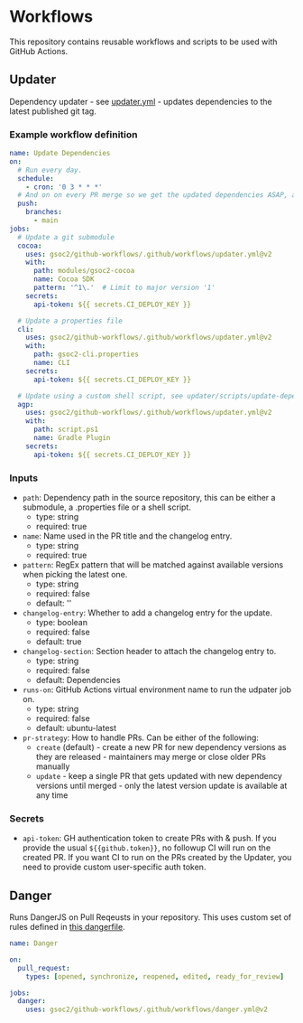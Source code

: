 # Workflows

This repository contains reusable workflows and scripts to be used with GitHub Actions.

## Updater

Dependency updater - see [updater.yml](.github/workflows/updater.yml) - updates dependencies to the latest published git tag.

### Example workflow definition

```yaml
name: Update Dependencies
on:
  # Run every day.
  schedule:
    - cron: '0 3 * * *'
  # And on on every PR merge so we get the updated dependencies ASAP, and to make sure the changelog doesn't conflict.
  push:
    branches:
      - main
jobs:
  # Update a git submodule
  cocoa:
    uses: gsoc2/github-workflows/.github/workflows/updater.yml@v2
    with:
      path: modules/gsoc2-cocoa
      name: Cocoa SDK
      pattern: '^1\.'  # Limit to major version '1'
    secrets:
      api-token: ${{ secrets.CI_DEPLOY_KEY }}

  # Update a properties file
  cli:
    uses: gsoc2/github-workflows/.github/workflows/updater.yml@v2
    with:
      path: gsoc2-cli.properties
      name: CLI
    secrets:
      api-token: ${{ secrets.CI_DEPLOY_KEY }}

  # Update using a custom shell script, see updater/scripts/update-dependency.ps1 for the required arguments
  agp:
    uses: gsoc2/github-workflows/.github/workflows/updater.yml@v2
    with:
      path: script.ps1
      name: Gradle Plugin
    secrets:
      api-token: ${{ secrets.CI_DEPLOY_KEY }}
```

### Inputs

* `path`: Dependency path in the source repository, this can be either a submodule, a .properties file or a shell script.
  * type: string
  * required: true
* `name`: Name used in the PR title and the changelog entry.
  * type: string
  * required: true
* `pattern`: RegEx pattern that will be matched against available versions when picking the latest one.
  * type: string
  * required: false
  * default: ''
* `changelog-entry`: Whether to add a changelog entry for the update.
  * type: boolean
  * required: false
  * default: true
* `changelog-section`: Section header to attach the changelog entry to.
  * type: string
  * required: false
  * default: Dependencies
* `runs-on`: GitHub Actions virtual environment name to run the udpater job on.
  * type: string
  * required: false
  * default: ubuntu-latest
* `pr-strategy`: How to handle PRs.
  Can be either of the following:
  * `create` (default) - create a new PR for new dependency versions as they are released - maintainers may merge or close older PRs manually
  * `update` - keep a single PR that gets updated with new dependency versions until merged - only the latest version update is available at any time

### Secrets

* `api-token`: GH authentication token to create PRs with & push.
  If you provide the usual `${{github.token}}`, no followup CI will run on the created PR.
  If you want CI to run on the PRs created by the Updater, you need to provide custom user-specific auth token.

## Danger

Runs DangerJS on Pull Reqeusts in your repository. This uses custom set of rules defined in [this dangerfile](danger/dangerfile.js).

```yaml
name: Danger

on:
  pull_request:
    types: [opened, synchronize, reopened, edited, ready_for_review]

jobs:
  danger:
    uses: gsoc2/github-workflows/.github/workflows/danger.yml@v2
```
